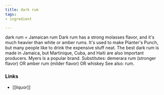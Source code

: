 ```yaml
---
title: dark rum
tags:
- ingredient

---
```

dark rum = Jamaican rum Dark rum has a strong molasses flavor, and it's much heavier than white or amber rums. It's used to make Planter's Punch, but many people like to drink the expensive stuff neat. The best dark rum is made in Jamaica, but Martinique, Cuba, and Haiti are also important producers. Myers is a popular brand. Substitutes: demerara rum (stronger flavor) OR amber rum (milder flavor) OR whiskey See also: rum.

### Links

* [[liquor]]
